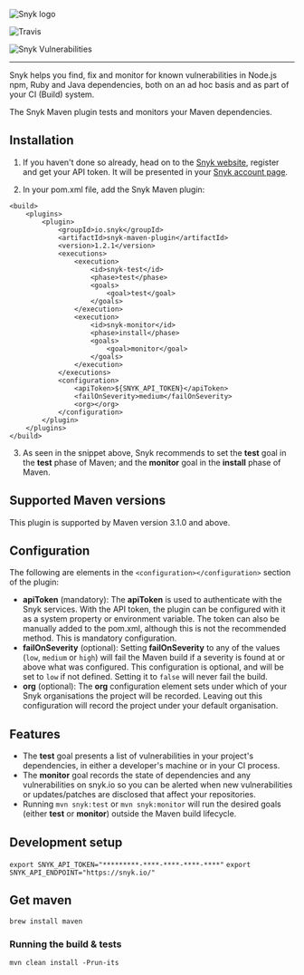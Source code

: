 ![Snyk logo](https://snyk.io/style/asset/logo/snyk-print.svg)

![Travis](https://img.shields.io/travis/snyk/snyk-maven-plugin.svg)

![Snyk Vulnerabilities](https://img.shields.io/snyk/vulnerabilities/github/snyk/snyk-maven-plugin.svg)

***

Snyk helps you find, fix and monitor for known vulnerabilities in Node.js npm, Ruby and Java dependencies, both on an ad hoc basis and as part of your CI (Build) system.

The Snyk Maven plugin tests and monitors your Maven dependencies.

## Installation

1. If you haven't done so already, head on to the [Snyk website](https://snyk.io), register and get your API token. It will be presented in your [Snyk account page](https://snyk.io/account/).

2. In your pom.xml file, add the Snyk Maven plugin:

```
<build>
    <plugins>
        <plugin>
            <groupId>io.snyk</groupId>
            <artifactId>snyk-maven-plugin</artifactId>
            <version>1.2.1</version>
            <executions>
                <execution>
                    <id>snyk-test</id>
                    <phase>test</phase>
                    <goals>
                        <goal>test</goal>
                    </goals>
                </execution>
                <execution>
                    <id>snyk-monitor</id>
                    <phase>install</phase>
                    <goals>
                        <goal>monitor</goal>
                    </goals>
                </execution>
            </executions>
            <configuration>
                <apiToken>${SNYK_API_TOKEN}</apiToken>
                <failOnSeverity>medium</failOnSeverity>
                <org></org>
            </configuration>
        </plugin>
    </plugins>
</build>
```

3. As seen in the snippet above, Snyk recommends to set the **test** goal in the **test** phase of Maven; and the **monitor** goal in the **install** phase of Maven.

## Supported Maven versions

This plugin is supported by Maven version 3.1.0 and above.

## Configuration

The following are elements in the `<configuration></configuration>` section of the plugin:

- **apiToken** (mandatory): The **apiToken** is used to authenticate with the Snyk services. With the API token, the plugin can be configured with it as a system property or environment variable. The token can also be manually added to the pom.xml, although this is not the recommended method. This is mandatory configuration.
- **failOnSeverity** (optional): Setting **failOnSeverity** to any of the values (`low`, `medium` or `high`) will fail the Maven build if a severity is found at or above what was configured. This configuration is optional, and will be set to `low` if not defined. Setting it to `false` will never fail the build.
- **org** (optional): The **org** configuration element sets under which of your Snyk organisations the project will be recorded. Leaving out this configuration will record the project under your default organisation.

## Features

- The **test** goal presents a list of vulnerabilities in your project's dependencies, in either a developer's machine or in your CI process.
- The **monitor** goal records the state of dependencies and any vulnerabilities on snyk.io so you can be alerted when new vulnerabilities or updates/patches are disclosed that affect your repositories.
- Running `mvn snyk:test` or `mvn snyk:monitor` will run the desired goals (either **test** or **monitor**) outside the Maven build lifecycle.


## Development setup
`export SNYK_API_TOKEN="*********-****-****-****-****"`
`export SNYK_API_ENDPOINT="https://snyk.io/"`
## Get maven
`brew install maven`
### Running the build & tests
`mvn clean install -Prun-its`
